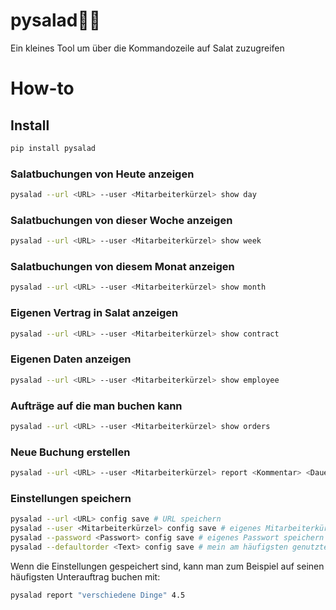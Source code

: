 # pysalad🥗🐍     

Ein kleines Tool um über die Kommandozeile auf Salat zuzugreifen



# How-to

## Install
````bash
pip install pysalad
````

### Salatbuchungen von Heute anzeigen
````bash
pysalad --url <URL> --user <Mitarbeiterkürzel> show day
````

### Salatbuchungen von dieser Woche anzeigen
````bash
pysalad --url <URL> --user <Mitarbeiterkürzel> show week
````

### Salatbuchungen von diesem Monat anzeigen
````bash
pysalad --url <URL> --user <Mitarbeiterkürzel> show month
````

### Eigenen Vertrag in Salat anzeigen
````bash
pysalad --url <URL> --user <Mitarbeiterkürzel> show contract
````

### Eigenen Daten anzeigen
````bash
pysalad --url <URL> --user <Mitarbeiterkürzel> show employee
````

### Aufträge auf die man buchen kann
````bash
pysalad --url <URL> --user <Mitarbeiterkürzel> show orders
````

### Neue Buchung erstellen
````bash
pysalad --url <URL> --user <Mitarbeiterkürzel> report <Kommentar> <Dauer> <Auftrag> <Datum>
````

### Einstellungen speichern
````bash
pysalad --url <URL> config save # URL speichern
pysalad --user <Mitarbeiterkürzel> config save # eigenes Mitarbeiterkürzel speichern
pysalad --password <Passwort> config save # eigenes Passwort speichern
pysalad --defaultorder <Text> config save # mein am häufigsten genutzten Unterauftrag speichern
````

Wenn die Einstellungen gespeichert sind, kann man zum Beispiel auf seinen häufigsten Unterauftrag buchen mit:
````bash
pysalad report "verschiedene Dinge" 4.5
````